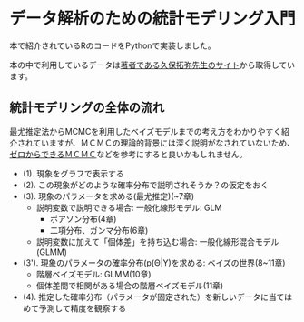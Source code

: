 # データ解析のための統計モデリング入門
本で紹介されているRのコードをPythonで実装しました。

本の中で利用しているデータは[著者である久保拓弥先生のサイト](https://kuboweb.github.io/-kubo/ce/IwanamiBook.html)から取得しています。

## 統計モデリングの全体の流れ
最尤推定法からMCMCを利用したベイズモデルまでの考え方をわかりやすく紹介されていますが、ＭＣＭＣの理論的背景には深く説明がなされていないため、[ゼロからできるＭＣＭＣ](https://github.com/yoshino/mcmc-from-zero)などを参考にすると良いかもしれません。
- (1). 現象をグラフで表示する
- (2). この現象がどのような確率分布で説明されそうか？の仮定をおく
- (3). 現象のパラメータを求める(最尤推定)(~7章)
  - 説明変数で説明できる場合: 一般化線形モデル: GLM
    - ポアソン分布(4章)
    - 二項分布、ガンマ分布(6章)
  - 説明変数に加えて「個体差」を持ち込む場合: 一般化線形混合モデル(GLMM)
- (3'). 現象のパラメータの確率分布(p(Θ|Y)を求める: ベイズの世界(8~11章)
    - 階層ベイズモデル: GLMM(10章)
    - 個体差間で相関がある場合の階層ベイズモデル(11章)
- (4). 推定した確率分布（パラメータが固定された）を新しいデータに当てはめて予測して精度を観察する
